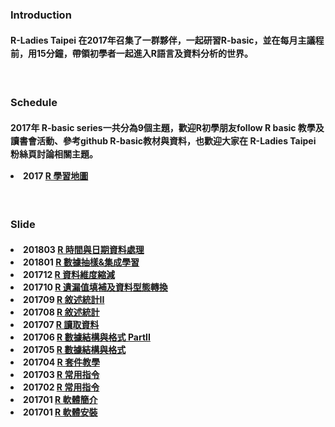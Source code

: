<h3>Introduction</h3>
<h4>
<p class='text-left' style='line-height:150%'>
R-Ladies Taipei 在2017年召集了一群夥伴，一起研習R-basic，並在每月主議程前，用15分鐘，帶領初學者一起進入R語言及資料分析的世界。
</p>
</h4>
<br>
<h3>Schedule</h3>
  <h4 class='text-left'>                            
    <p style='line-height:150%'>
      2017年 R-basic series一共分為9個主題，歡迎R初學朋友follow R basic 教學及讀書會活動、參考github R-basic教材與資料，也歡迎大家在 R-Ladies Taipei 粉絲頁討論相關主題。  
      <li> 2017 <a href="https://github.com/rladiestaipei/R-basic/blob/master/2017_R學習地圖.pdf" target="_blank">R 學習地圖</a> </li>
    </p>
  </h4> 
<br>
<h3>Slide</h3>
<h4 class='text-left'>
<p style='line-height:150%'>
<li> 201803 <a href="https://github.com/rladiestaipei/R-basic/blob/master/201803_%E6%99%82%E9%96%93%E8%88%87%E6%97%A5%E6%9C%9F%E8%B3%87%E6%96%99%E8%99%95%E7%90%86.pdf">R 時間與日期資料處理</a>  </li>
<li> 201801 <a href='https://github.com/rladiestaipei/R-basic/blob/master/201801_R%E6%8A%BD%E6%A8%A3%E8%88%87%E9%9B%86%E6%88%90%E5%AD%B8%E7%BF%92.pdf'>R 數據抽樣&集成學習</a>  </li>
<li> 201712 <a href='https://github.com/rladiestaipei/R-basic/blob/master/201712_R%E8%B3%87%E6%96%99%E5%89%8D%E8%99%95%E7%90%86%E7%B6%AD%E5%BA%A6%E7%B8%AE%E6%B8%9B.pdf'>R 資料維度縮減</a>  </li>
<li> 201710 <a href="https://github.com/rladiestaipei/R-basic/blob/master/201710_R%E9%81%BA%E6%BC%8F%E5%80%BC%E5%A1%AB%E8%A3%9C%E5%8F%8A%E8%B3%87%E6%96%99%E5%9E%8B%E6%85%8B%E8%BD%89%E6%8F%9B.pdf" target="_blank">R 遺漏值填補及資料型態轉換</a>   </li>
<li> 201709 <a href='https://github.com/rladiestaipei/R-basic/blob/master/201709_R%E6%95%98%E8%BF%B0%E7%B5%B1%E8%A8%88II.pdf'>R 敘述統計II</a>  </li>
<li> 201708 <a href="https://github.com/rladiestaipei/R-basic/blob/master/201708_R敘述統計.pdf" target="_blank">R 敘述統計</a>  </li>
<li> 201707 <a href="https://github.com/rladiestaipei/R-basic/blob/master/201707_R讀取資料.pdf" target="_blank">R 讀取資料</a>  </li>
<li> 201706 <a href="https://github.com/rladiestaipei/R-basic/blob/master/201706_R數據結構與格式_PartII.pdf" target="_blank">R 數據結構與格式 PartII</a>  </li>
<li> 201705 <a href="https://rladiestaipei.github.io/R-basic/201705_R數據結構與格式.html" target="_blank">R 數據結構與格式</a>  </li>
<li> 201704 <a href="https://github.com/rladiestaipei/R-basic/blob/master/201704_R套件教學.pdf" target="_blank">R 套件教學</a>  </li>
<li> 201703 <a href="https://github.com/rladiestaipei/R-basic/blob/master/201703_R常用指令.pdf" target="_blank">R 常用指令</a>  </li>
<li> 201702 <a href="https://rladiestaipei.github.io/R-basic/201702_R常用指令.html" target="_blank">R 常用指令</a>  </li>
<li> 201701 <a href="https://github.com/rladiestaipei/R-basic/blob/master/201701_R軟體簡介.pdf" target="_blank">R 軟體簡介</a>  </li>
<li> 201701 <a href="https://github.com/rladiestaipei/R-basic/blob/master/201701_R軟體安裝.pdf" target="_blank">R 軟體安裝</a>  </li>
</p>
</h4>  
